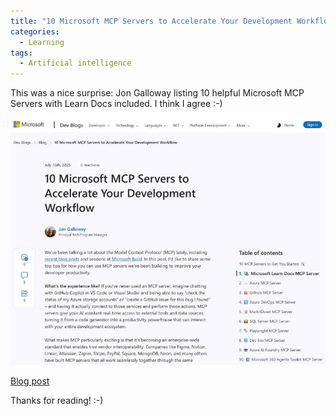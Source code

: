 ```yaml
---
title: "10 Microsoft MCP Servers to Accelerate Your Development Workflow"
categories:
  - Learning
tags:
  - Artificial intelligence
---
```


This was a nice surprise: Jon Galloway listing 10 helpful Microsoft MCP Servers with Learn Docs included. I think I agree :-)

![img](../assets/images/2025-07-25-microsoft-mcp-servers.jpg)

[Blog post](https://devblogs.microsoft.com/blog/10-microsoft-mcp-servers-to-accelerate-your-development-workflow)

Thanks for reading! :-)
